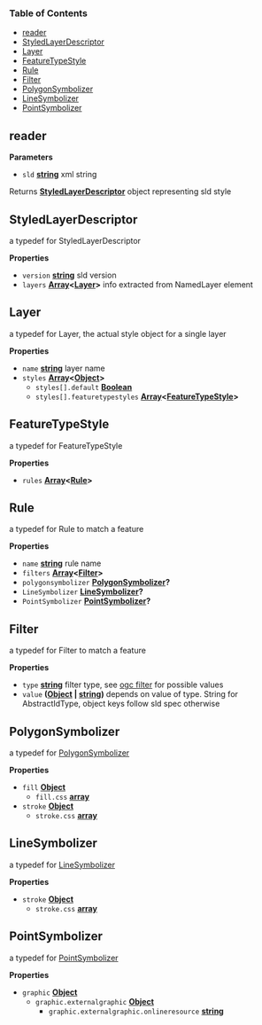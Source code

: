 <!-- Generated by documentation.js. Update this documentation by updating the source code. -->

### Table of Contents

-   [reader](#reader)
-   [StyledLayerDescriptor](#styledlayerdescriptor)
-   [Layer](#layer)
-   [FeatureTypeStyle](#featuretypestyle)
-   [Rule](#rule)
-   [Filter](#filter)
-   [PolygonSymbolizer](#polygonsymbolizer)
-   [LineSymbolizer](#linesymbolizer)
-   [PointSymbolizer](#pointsymbolizer)

## reader

**Parameters**

-   `sld` **[string](https://developer.mozilla.org/en-US/docs/Web/JavaScript/Reference/Global_Objects/String)** xml string

Returns **[StyledLayerDescriptor](#styledlayerdescriptor)** object representing sld style

## StyledLayerDescriptor

a typedef for StyledLayerDescriptor

**Properties**

-   `version` **[string](https://developer.mozilla.org/en-US/docs/Web/JavaScript/Reference/Global_Objects/String)** sld version
-   `layers` **[Array](https://developer.mozilla.org/en-US/docs/Web/JavaScript/Reference/Global_Objects/Array)&lt;[Layer](#layer)>** info extracted from NamedLayer element

## Layer

a typedef for Layer, the actual style object for a single layer

**Properties**

-   `name` **[string](https://developer.mozilla.org/en-US/docs/Web/JavaScript/Reference/Global_Objects/String)** layer name
-   `styles` **[Array](https://developer.mozilla.org/en-US/docs/Web/JavaScript/Reference/Global_Objects/Array)&lt;[Object](https://developer.mozilla.org/en-US/docs/Web/JavaScript/Reference/Global_Objects/Object)>** 
    -   `styles[].default` **[Boolean](https://developer.mozilla.org/en-US/docs/Web/JavaScript/Reference/Global_Objects/Boolean)** 
    -   `styles[].featuretypestyles` **[Array](https://developer.mozilla.org/en-US/docs/Web/JavaScript/Reference/Global_Objects/Array)&lt;[FeatureTypeStyle](#featuretypestyle)>** 

## FeatureTypeStyle

a typedef for FeatureTypeStyle

**Properties**

-   `rules` **[Array](https://developer.mozilla.org/en-US/docs/Web/JavaScript/Reference/Global_Objects/Array)&lt;[Rule](#rule)>** 

## Rule

a typedef for Rule to match a feature

**Properties**

-   `name` **[string](https://developer.mozilla.org/en-US/docs/Web/JavaScript/Reference/Global_Objects/String)** rule name
-   `filters` **[Array](https://developer.mozilla.org/en-US/docs/Web/JavaScript/Reference/Global_Objects/Array)&lt;[Filter](#filter)>** 
-   `polygonsymbolizer` **[PolygonSymbolizer](#polygonsymbolizer)?** 
-   `LineSymbolizer` **[LineSymbolizer](#linesymbolizer)?** 
-   `PointSymbolizer` **[PointSymbolizer](#pointsymbolizer)?** 

## Filter

a typedef for Filter to match a feature

**Properties**

-   `type` **[string](https://developer.mozilla.org/en-US/docs/Web/JavaScript/Reference/Global_Objects/String)** filter type, see [ogc filter](http://schemas.opengis.net/filter/1.1.0/filter.xsd) for possible values
-   `value` **([Object](https://developer.mozilla.org/en-US/docs/Web/JavaScript/Reference/Global_Objects/Object) \| [string](https://developer.mozilla.org/en-US/docs/Web/JavaScript/Reference/Global_Objects/String))** depends on value of type. String for AbstractIdType, object keys follow sld spec otherwise

## PolygonSymbolizer

a typedef for [PolygonSymbolizer](http://schemas.opengis.net/se/1.1.0/Symbolizer.xsd)

**Properties**

-   `fill` **[Object](https://developer.mozilla.org/en-US/docs/Web/JavaScript/Reference/Global_Objects/Object)** 
    -   `fill.css` **[array](https://developer.mozilla.org/en-US/docs/Web/JavaScript/Reference/Global_Objects/Array)** 
-   `stroke` **[Object](https://developer.mozilla.org/en-US/docs/Web/JavaScript/Reference/Global_Objects/Object)** 
    -   `stroke.css` **[array](https://developer.mozilla.org/en-US/docs/Web/JavaScript/Reference/Global_Objects/Array)** 

## LineSymbolizer

a typedef for [LineSymbolizer](http://schemas.opengis.net/se/1.1.0/Symbolizer.xsd)

**Properties**

-   `stroke` **[Object](https://developer.mozilla.org/en-US/docs/Web/JavaScript/Reference/Global_Objects/Object)** 
    -   `stroke.css` **[array](https://developer.mozilla.org/en-US/docs/Web/JavaScript/Reference/Global_Objects/Array)** 

## PointSymbolizer

a typedef for [PointSymbolizer](http://schemas.opengis.net/se/1.1.0/Symbolizer.xsd)

**Properties**

-   `graphic` **[Object](https://developer.mozilla.org/en-US/docs/Web/JavaScript/Reference/Global_Objects/Object)** 
    -   `graphic.externalgraphic` **[Object](https://developer.mozilla.org/en-US/docs/Web/JavaScript/Reference/Global_Objects/Object)** 
        -   `graphic.externalgraphic.onlineresource` **[string](https://developer.mozilla.org/en-US/docs/Web/JavaScript/Reference/Global_Objects/String)** 
